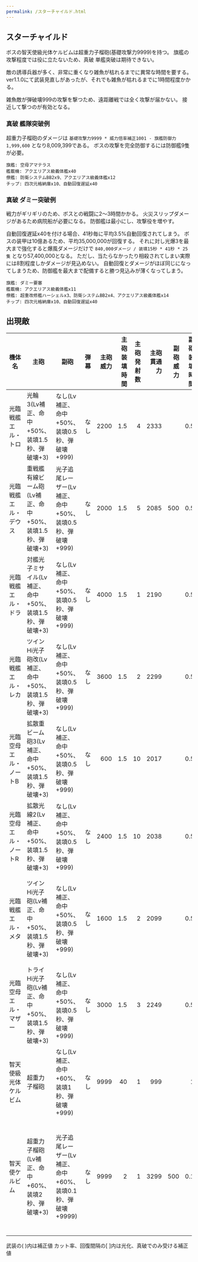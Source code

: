 ```yaml
---
permalink: /スターチャイルド.html
---
```

## スターチャイルド

ボスの智天使級光体ケルビムは超重力子榴砲(基礎攻撃力9999)を持つ。
旗艦の攻撃程度では役に立たないため、真破 単艦突破は期待できない。

敵の誘導兵器が多く、非常に重くなり雑魚が枯れるまでに異常な時間を要する。
ver1.1.0にて武装見直しがあったが、それでも雑魚が枯れるまでに1時間程度かかる。

雑魚敵が弾破壊999の攻撃を撃つため、遠距離戦では全く攻撃が届かない。
接近して撃つのが有効となる。

### 真破 艦隊突破例

超重力子榴砲のダメージは `基礎攻撃力9999 * 威力倍率補正1001 - 旗艦防御力1,999,600` となり8,009,399である。
ボスの攻撃を完全防御するには防御艦9隻が必要。

```
旗艦: 空母アマテラス
艦載機: アクエリアス級義体艦x40
僚艦: 防衛システムBB2x9、アクエリアス級義体艦x12
チップ: 四次元格納庫x10、自動回復遅延x40
```

### 真破 ダミー突破例

戦力がギリギリのため、ボスとの戦闘に2～3時間かかる。
火災スリップダメージがあるため病院船が必要になる。
防御艦は最小にし、攻撃役を増やす。

自動回復遅延x40を付ける場合、41秒毎に平均3.5%自動回復されてしまう。
ボスの装甲は10億あるため、平均35,000,000が回復する。
それに対し光爆3を最大まで強化すると爆風ダメージだけで `840,000ダメージ / 装填15秒 * 41秒 * 25隻` となり57,400,000となる。
ただし、当たらなかったり相殺されてしまい実際には8割程度しかダメージが見込めない。
自動回復とダメージがほぼ同じになってしまうため、防御艦を最大まで配備すると勝つ見込みが薄くなってしまう。

```
旗艦: ダミー要塞
艦載機: アクエリアス級義体艦x11
僚艦: 超重改修艦ハーシェルx3、防衛システムBB2x4、アクエリアス級義体艦x14
チップ: 四次元格納庫x10、自動回復遅延x40
```

## 出現敵

<ul class="enemies-list"></ul>

| 機体名                | 主砲                                                      | 副砲                                                       | 弾幕 | 主砲威力 | 主砲装填時間 | 主砲発射数 | 主砲貫通力 | 副砲威力 | 副砲装填時間 | 副砲発射数 | 副砲貫通力 | 弾幕威力 | 弾幕装填時間 | 弾幕発射数 | 弾幕貫通力 | 機関    | 設計図                     | 実弾カット | Eカット | 爆風カット | 回避率 | 爆風回避率 | 回復間隔 |    装甲 | 速度 | 対火災力 | 対電磁力 | 資金 | 功績値 | 救出人数 | 登場ステージ      |
|-----------------------|-----------------------------------------------------------|------------------------------------------------------------|------|---------:|-------------:|-----------:|-----------:|---------:|-------------:|-----------:|-----------:|---------:|-------------:|-----------:|-----------:|---------|----------------------------|-----------:|--------:|-----------:|-------:|-----------:|----------|--------:|-----:|---------:|---------:|-----:|-------:|---------:|-------------------|
| 光臨戦艦エル・トロ    | 光輪3(Lv補正、命中+50%、装填1.5秒、弾破壊+3)              | なし(Lv補正、命中+50%、装填0.5秒、弾破壊+999)              | なし |     2200 |          1.5 |          4 |       2333 |          |          0.5 |            |            |          |              |            |            | 縮退炉E | 強襲揚陸艦                 |        90% |     99% |        95% |    80% |        90% | 5秒      |  100000 | 0.30 |       99 |       99 | 3500 |   4500 |      100 | 1、2、3、4、5     |
| 光臨戦艦エル・デウス  | 重戦艦有線ビーム砲(Lv補正、命中+50%、装填1.5秒、弾破壊+3) | 光子追尾レーザー(Lv補正、命中+50%、装填0.5秒、弾破壊+999)  | なし |     2000 |          1.5 |          5 |       2085 |      500 |          0.5 |          1 |       2100 |          |              |            |            | 縮退炉E | 空中戦艦                   |        90% |     99% |        95% |    80% |        90% | 5秒      |  150000 | 0.40 |       99 |       99 | 4500 |   5500 |      100 | 1、2、3、4、5     |
| 光臨戦艦エル・ドラ    | 対艦光子ミサイル(Lv補正、命中+50%、装填1.5秒、弾破壊+3)   | なし(Lv補正、命中+50%、装填0.5秒、弾破壊+999)              | なし |     4000 |          1.5 |          1 |       2190 |          |          0.5 |            |            |          |              |            |            | 縮退炉E | ペ級弩級戦艦改             |        90% |     99% |        95% |    80% |        90% | 5秒      |  200000 | 0.40 |       99 |       99 | 5500 |   6500 |      100 | 1、2、3、4、5     |
| 光臨戦艦エル・レカ    | ツインHi光子砲改(Lv補正、命中+50%、装填1.5秒、弾破壊+3)   | なし(Lv補正、命中+50%、装填0.5秒、弾破壊+999)              | なし |     3600 |          1.5 |          2 |       2299 |          |          0.5 |            |            |          |              |            |            | 縮退炉E | エ級弩級戦艦改             |        90% |     99% |        95% |    80% |        90% | 5秒      |  250000 | 0.50 |       99 |       99 | 6600 |   6600 |      100 | 1、2、3、4、5     |
| 光臨空母エル・ノートB | 拡散重ビーム砲3(Lv補正、命中+50%、装填1.5秒、弾破壊+3)    | なし(Lv補正、命中+50%、装填0.5秒、弾破壊+999)              | なし |      600 |          1.5 |         10 |       2017 |          |          0.5 |            |            |          |              |            |            | 縮退炉F | 青版超級空母               |        90% |     99% |        95% |    80% |        90% | 5秒      |  258000 | 0.40 |       99 |       99 | 5550 |   4550 |      150 | 1ボス、2、3、4、5 |
| 光臨空母エル・ノートR | 拡散光線2(Lv補正、命中+50%、装填1.5秒、弾破壊+3)          | なし(Lv補正、命中+50%、装填0.5秒、弾破壊+999)              | なし |     2400 |          1.5 |         10 |       2038 |          |          0.5 |            |            |          |              |            |            | 縮退炉F | 赤版超級空母               |        90% |     99% |        95% |    80% |        90% | 5秒      |  286000 | 0.30 |       99 |       99 | 6560 |   5400 |      150 | 2ボス、3、4、5    |
| 光臨戦艦エル・メタ    | ツインHi光子砲(Lv補正、命中+50%、装填1.5秒、弾破壊+3)     | なし(Lv補正、命中+50%、装填0.5秒、弾破壊+999)              | なし |     1600 |          1.5 |          2 |       2099 |          |          0.5 |            |            |          |              |            |            | 縮退炉G | 超弩級戦艦メタトロン       |        90% |     99% |        95% |    80% |        90% | 5秒      |  300000 | 0.60 |       99 |       99 | 7450 |   6450 |      120 | 3ボス、4、5       |
| 光臨空母エル・マザー  | トライHi光子砲(Lv補正、命中+50%、装填1.5秒、弾破壊+3)     | なし(Lv補正、命中+50%、装填0.5秒、弾破壊+999)              | なし |     3000 |          1.5 |          3 |       2249 |          |          0.5 |            |            |          |              |            |            | 縮退炉G | 超時空戦闘母艦             |        90% |     99% |        95% |    80% |        90% | 5秒      |  400000 | 0.20 |       99 |       99 | 7500 |   7500 |      375 | 4ボス、5          |
| 智天使級光体ケルビム  | 超重力子榴砲                                              | なし(Lv補正、命中+60%、装填1秒、弾破壊+999)                | なし |     9999 |           40 |          1 |        999 |          |            1 |            |            |          |              |            |            | 星生炉D | 権天使級光体               |      97.5% |   99.9% |        99% |    95% |        95% | 1秒      | 1000000 | 0.30 |      100 |      100 | 8999 |   8999 |      100 | 5ボス             |
| 智天使ケルビム        | 超重力子榴砲(Lv補正、命中+60%、装填2秒、弾破壊+3)         | 光子追尾レーザー(Lv補正、命中+60%、装填0.1秒、弾破壊+9999) | なし |     9999 |            2 |          1 |       3299 |      500 |          0.1 |          1 |       2100 |          |              |            |            | 星生炉F | 智天型空母マザーメタトロン |      98.5% |   99.9% |        99% |    97% |        97% | 1秒      | 1000000 | 0.30 |      100 |      100 | 9999 |   9999 |      100 | 5裏ボス(光化以上) |

武装の( )内は補正値
カット率、回復間隔の[ ]内は光化、真破でのみ受ける補正値
